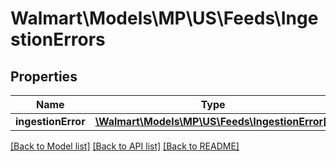 # Walmart\Models\MP\US\Feeds\IngestionErrors

## Properties

Name | Type | Description | Notes
------------ | ------------- | ------------- | -------------
**ingestionError** | [**\Walmart\Models\MP\US\Feeds\IngestionError[]**](IngestionError.md) |  | [optional]


[[Back to Model list]](./) [[Back to API list]](../../../../../README.md#supported-apis) [[Back to README]](../../../../../README.md)
